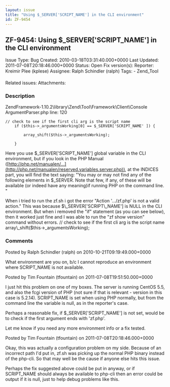 ```yaml
---
layout: issue
title: "Using $_SERVER['SCRIPT_NAME'] in the CLI environment"
id: ZF-9454
---
```


ZF-9454: Using $\_SERVER['SCRIPT\_NAME'] in the CLI environment
---------------------------------------------------------------

 Issue Type: Bug Created: 2010-03-18T03:31:40.000+0000 Last Updated: 2011-07-08T20:18:46.000+0000 Status: Open Fix version(s): 
 Reporter:  Kre&#154;imir Ple&#154;e (kplese)  Assignee:  Ralph Schindler (ralph)  Tags: - Zend\_Tool
 
 Related issues: 
 Attachments: 
### Description

ZendFramework-1.10.2\\library\\Zend\\Tool\\Framework\\Client\\Console ArgumentParser.php line: 120

 
    // check to see if the first cli arg is the script name
        if ($this->_argumentsWorking[0] == $_SERVER['SCRIPT_NAME' ]) {
    
            array_shift($this->_argumentsWorking);
    
        } 


Here you use $\_SERVER['SCRIPT\_NAME'] global variable in the CLI environment, but if you look in the PHP Manual ([http://php.net/manualen/…](http://php.net/manualen/reserved.variables.server.php)), at the INDICES part, you will find the text saying: "You may or may not find any of the following elements in $\_SERVER. Note that few, if any, of these will be available (or indeed have any meaning)if running PHP on the command line. "

When i tried to run the zf.sh i got the error "Action '.../zf.php' is not a valid action." This was because $\_SERVER['SCRIPT\_NAME'] is NULL in the CLI environment. But when i removed the "if" statement (as you can see below), then it worked just fine and I was able to run the "zf show version" command without errors. // check to see if the first cli arg is the script name array\_shift($this->\_argumentsWorking);

 

 

### Comments

Posted by Ralph Schindler (ralph) on 2010-10-21T09:19:49.000+0000

What environment are you on, b/c I cannot reproduce an environment where SCRIPT\_NAME is not available.

 

 

Posted by Tim Fountain (tfountain) on 2011-07-08T19:51:50.000+0000

I just hit this problem on one of my boxes. The server is running CentOS 5.5, and also the fcgi version of PHP (not sure if that is relevant - version in this case is 5.2.14). SCRIPT\_NAME is set when using PHP normally, but from the command line the variable is null, as in the reporter's case.

Perhaps a reasonable fix, if $\_SERVER['SCRIPT\_NAME'] is not set, would be to check if the first argument ends with 'zf.php'.

Let me know if you need any more environment info or a fix tested.

 

 

Posted by Tim Fountain (tfountain) on 2011-07-08T20:18:46.000+0000

Okay, this was actually a configuration problem on my side. Because of an incorrect path I'd put in, zf.sh was picking up the normal PHP binary instead of the php-cli. So that may well be the cause if anyone else hits this issue.

Perhaps the fix suggested above could be put in anyway, or if SCRIPT\_NAME should always be available to php-cli then an error could be output if it is null, just to help debug problems like this.

 

 